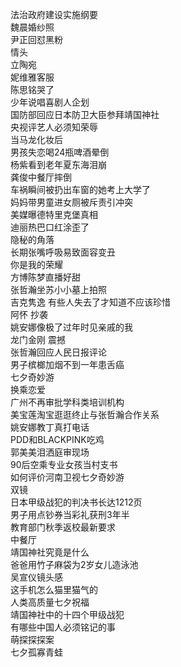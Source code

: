 法治政府建设实施纲要  
魏晨婚纱照  
尹正回怼黑粉  
情头  
立陶宛  
妮维雅客服  
陈思铭哭了  
少年说唱喜剧人企划  
国防部回应日本防卫大臣参拜靖国神社  
央视评艺人必须知荣辱  
当马龙化妆后  
男孩失恋喝24瓶啤酒晕倒  
杨紫看到老年夏东海泪崩  
龚俊中餐厅摔倒  
车祸瞬间被扔出车窗的她考上大学了  
妈妈带男童进女厕被斥责引冲突  
美媒曝德特里克堡真相  
迪丽热巴口红涂歪了  
隐秘的角落  
长期张嘴呼吸易致面容变丑  
你是我的荣耀  
方博陈梦直播好甜  
张哲瀚坐苏小小墓上拍照  
吉克隽逸 有些人失去了才知道不应该珍惜  
阿怀 抄袭  
姚安娜像极了过年时见亲戚的我  
龙门金刚 震撼  
张哲瀚回应人民日报评论  
男子槟榔加烟不到一年患舌癌  
七夕奇妙游  
换乘恋爱  
广州不再审批学科类培训机构  
美宝莲淘宝逛逛终止与张哲瀚合作关系  
姚安娜教丁真打电话  
PDD和BLACKPINK吃鸡  
郭美美泪洒庭审现场  
90后空乘专业女孩当村支书  
如何评价河南卫视七夕奇妙游  
双镜  
日本甲级战犯的判决书长达1212页  
男子用点钞券当彩礼获刑3年半  
教育部门秋季返校最新要求  
中餐厅  
靖国神社究竟是什么  
爸爸用竹子麻袋为2岁女儿造泳池  
吴宣仪镜头感  
这手机怎么猫里猫气的  
人类高质量七夕祝福  
靖国神社中的十四个甲级战犯  
有哪些中国人必须铭记的事  
萌探探探案  
七夕孤寡青蛙  

